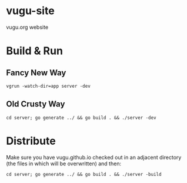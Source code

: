 # vugu-site
vugu.org website

# Build & Run

## Fancy New Way
`vgrun -watch-dir=app server -dev`

## Old Crusty Way
`cd server; go generate ../ && go build . && ./server -dev`

# Distribute

Make sure you have vugu.github.io checked out in an adjacent directory (the files in which will be overwritten) and then:

`cd server; go generate ../ && go build . && ./server -build`

